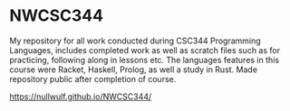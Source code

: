 # NWCSC344
My repository for all work conducted during CSC344 Programming Languages, includes completed work as well as scratch files such as for practicing, following along in lessons etc.  The languages features in this course were Racket, Haskell, Prolog, as well a study in Rust.   Made repository public after completion of course. 

https://nullwulf.github.io/NWCSC344/
